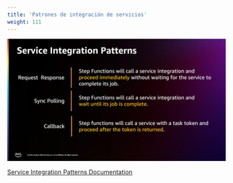 ```yaml
---
title: 'Patrones de integración de servicios'
weight: 111
---
```


![Service Integration Patterns](/static/img/intro/service-integration-patterns.png)

[Service Integration Patterns Documentation](https://docs.aws.amazon.com/step-functions/latest/dg/connect-to-resource.html)